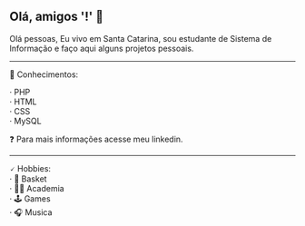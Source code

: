 ## Olá, amigos '<desenvolvedores/>!' 👋
Olá pessoas, Eu vivo em Santa Catarina, sou estudante de Sistema de Informação e faço aqui alguns projetos pessoais.

___

🧠 Conhecimentos:
  
· PHP  
· HTML  
· CSS  
· MySQL  
  
❓ Para mais informações acesse meu linkedin.  
  
___
  
🗸 Hobbies:  
· 🏀 Basket  
· 💪🏻 Academia  
· 🕹️ Games  
· 🎧 Musica  

